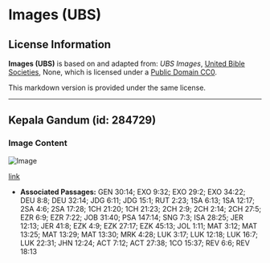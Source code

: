 # Images (UBS)

## License Information

**Images (UBS)** is based on and adapted from: _UBS Images_, [United Bible Societies](https://unitedbiblesocieties.org/), None, which is licensed under a [Public Domain CC0](https://creativecommons.org/public-domain/cc0/).

This markdown version is provided under the same license.



--------------------------------

## Kepala Gandum (id: 284729)

### Image Content

![Image](https://cdn.aquifer.bible/aquifer-content/resources/Media/WEB-0906_wheat_head.jpg)

[link](https://cdn.aquifer.bible/aquifer-content/resources/Media/WEB-0906_wheat_head.jpg)

* **Associated Passages:** GEN 30:14; EXO 9:32; EXO 29:2; EXO 34:22; DEU 8:8; DEU 32:14; JDG 6:11; JDG 15:1; RUT 2:23; 1SA 6:13; 1SA 12:17; 2SA 4:6; 2SA 17:28; 1CH 21:20; 1CH 21:23; 2CH 2:9; 2CH 2:14; 2CH 27:5; EZR 6:9; EZR 7:22; JOB 31:40; PSA 147:14; SNG 7:3; ISA 28:25; JER 12:13; JER 41:8; EZK 4:9; EZK 27:17; EZK 45:13; JOL 1:11; MAT 3:12; MAT 13:25; MAT 13:29; MAT 13:30; MRK 4:28; LUK 3:17; LUK 12:18; LUK 16:7; LUK 22:31; JHN 12:24; ACT 7:12; ACT 27:38; 1CO 15:37; REV 6:6; REV 18:13

